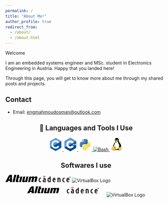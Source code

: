 ```yaml
---
permalink: /
title: "About Me!"
author_profile: true
redirect_from: 
  - /about/
  - /about.html
---
```


Welcome

I am an embedded systems engineer and MSc. student in Electronics Engineering in Austria. Happy that you landed here!

Through this page, you will get to know more about me through my shared posts and projects. 

Contact
---
- Email: engmahmoudosman@outlook.com

<!---[![GitHub Streak](https://github-readme-streak-stats.herokuapp.com?user=engmahmoudosman)](https://git.io/streak-stats) -->

<h2 align="center">🚀 Languages and Tools I Use</h2>
<p align="center">
  <a href="https://raw.githubusercontent.com/devicons/devicon/master/icons/c/c-original.svg">
    <img src="https://raw.githubusercontent.com/devicons/devicon/master/icons/c/c-original.svg" alt="C" width="42" height="42"/>
  </a>
  <a href="https://raw.githubusercontent.com/devicons/devicon/master/icons/cplusplus/cplusplus-original.svg">
  <img src="https://raw.githubusercontent.com/devicons/devicon/master/icons/cplusplus/cplusplus-original.svg" alt="cplusplus" width="42" height="42" />
  </a>
  <a href="https://raw.githubusercontent.com/devicons/devicon/master/icons/python/python-original.svg">
    <img src="https://raw.githubusercontent.com/devicons/devicon/master/icons/python/python-original.svg" alt="Python" width="42" height="42"/>
  </a>
  <a href="https://www.vectorlogo.zone/logos/gnu_bash/gnu_bash-icon.svg">
    <img src="https://www.vectorlogo.zone/logos/gnu_bash/gnu_bash-icon.svg" alt="Bash" width="42" height="42"/>
  </a>
  <a href="https://raw.githubusercontent.com/devicons/devicon/master/icons/linux/linux-original.svg">
    <img src="https://raw.githubusercontent.com/devicons/devicon/master/icons/linux/linux-original.svg" alt="Linux" width="42" height="42"/>
  </a>
</p>

<h2 align="center">Softwares I use</h2>
<!-- ![Logo](/images/altium.png){width = 50} -->
<img src="/images/altium.png" alt="Altium Designer Logo" width="100">
<img src="/images/cadence.png" alt="Cadence Logo" width="100">
<img src="https://seeklogo.com/images/V/virtual-box-logo-306172.svg" alt="VirtualBox Logo" width="100">


<div style="text-align: center;">
  <img src="/images/altium.png" alt="Altium Designer Logo" width="100" style="margin: 10px;">
  <img src="/images/cadence.png" alt="Cadence Logo" width="100" style="margin: 10px;">
  <img src="https://images.seeklogo.com/logo-png/30/1/virtual-box-logo-png_seeklogo-306172.png" alt="VirtualBox Logo" width="100" style="margin: 10px;">
</div>
